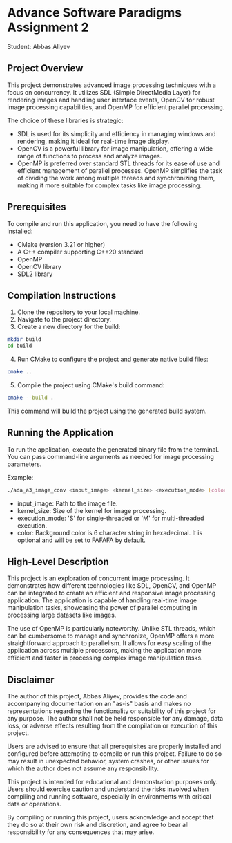 # Advance Software Paradigms Assignment 2
Student: Abbas Aliyev

## Project Overview
This project demonstrates advanced image processing techniques with a focus on concurrency. 
It utilizes SDL (Simple DirectMedia Layer) for rendering images and handling user interface events, 
OpenCV for robust image processing capabilities, and OpenMP for efficient parallel processing.

The choice of these libraries is strategic:

- SDL is used for its simplicity and efficiency in managing windows and rendering, making it ideal for real-time image display.
- OpenCV is a powerful library for image manipulation, offering a wide range of functions to process and analyze images.
- OpenMP is preferred over standard STL threads for its ease of use and efficient management of parallel processes. 
OpenMP simplifies the task of dividing the work among multiple threads and synchronizing them, making it more suitable for complex tasks like image processing.

## Prerequisites
To compile and run this application, you need to have the following installed:

- CMake (version 3.21 or higher)
- A C++ compiler supporting C++20 standard
- OpenMP
- OpenCV library
- SDL2 library

## Compilation Instructions

1. Clone the repository to your local machine.
2. Navigate to the project directory. 
3. Create a new directory for the build:
```bash
mkdir build
cd build
```

4. Run CMake to configure the project and generate native build files:
```bash
cmake ..
```

5. Compile the project using CMake's build command:
```bash
cmake --build .
```
This command will build the project using the generated build system.

## Running the Application
To run the application, execute the generated binary file from the terminal. 
You can pass command-line arguments as needed for image processing parameters.

Example:
```bash
./ada_a3_image_conv <input_image> <kernel_size> <execution_mode> [color]
```

- input_image: Path to the image file.
- kernel_size: Size of the kernel for image processing.
- execution_mode: 'S' for single-threaded or 'M' for multi-threaded execution.
- color: Background color is 6 character string in hexadecimal. It is optional and will be set to FAFAFA by default.

## High-Level Description
This project is an exploration of concurrent image processing. It demonstrates how different technologies 
like SDL, OpenCV, and OpenMP can be integrated to create an efficient and responsive image processing application. 
The application is capable of handling real-time image manipulation tasks, showcasing the power of parallel computing in processing large datasets like images.

The use of OpenMP is particularly noteworthy. Unlike STL threads, which can be cumbersome to manage and synchronize, 
OpenMP offers a more straightforward approach to parallelism. It allows for easy scaling of the application 
across multiple processors, making the application more efficient and faster in processing complex image manipulation tasks.

## Disclaimer

The author of this project, Abbas Aliyev, provides the code and accompanying documentation on an "as-is" basis and makes no representations regarding the functionality or suitability of this project for any purpose. The author shall not be held responsible for any damage, data loss, or adverse effects resulting from the compilation or execution of this project.

Users are advised to ensure that all prerequisites are properly installed and configured before attempting to compile or run this project. Failure to do so may result in unexpected behavior, system crashes, or other issues for which the author does not assume any responsibility.

This project is intended for educational and demonstration purposes only. Users should exercise caution and understand the risks involved when compiling and running software, especially in environments with critical data or operations.

By compiling or running this project, users acknowledge and accept that they do so at their own risk and discretion, and agree to bear all responsibility for any consequences that may arise.